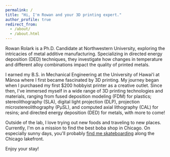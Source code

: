 ```yaml
---
permalink: /
title: "Hi, I'm Rowan and your 3D printing expert."
author_profile: true
redirect_from: 
  - /about/
  - /about.html
---
```


Rowan Rolark is a Ph.D. Candidate at Northwestern University, exploring the intricacies of metal additive manufacturing. Specializing in directed energy deposition (DED) techniques, they investigate how changes in temperature and different alloy combinations impact the quality of printed metals.

I earned my B.S. in Mechanical Engineering at the University of Hawai‘i at Mānoa where I first became fascinated by 3D printing. My journey began when I purchased my first $200 hobbyist printer as a creative outlet. Since then, I've immersed myself in a wide range of 3D printing technologies and materials, ranging from fused deposition modeling (FDM) for plastics; stereolithography (SLA), digital light projection (DLP), projection microstereolithography (PµSL), and computed axial lithography (CAL) for resins; and directed energy deposition (DED) for metals, with more to come!

Outside of the lab, I love trying out new foods and traveling to new places. Currently, I'm on a mission to find the best boba shop in Chicago. On especially sunny days, you'll probably [find me skateboarding](https://dailynorthwestern.com/2022/10/18/photo/captured/captured-students-skateboard-across-the-lakefill-skyline/ "Captured: Students skateboard across the Lakefill skyline") along the Chicago lakefront.

Enjoy your stay!